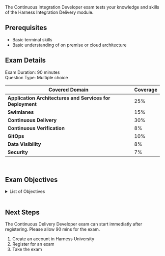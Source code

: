 The Continuous Integration Developer exam tests your knowledge and skills of the Harness Integration Delivery module.  

## Prerequisites

- Basic terminal skills
- Basic understanding of on premise or cloud architecture

## Exam Details

Exam Duration: 90 minutes <br/>
Question Type: Multiple choice

| Covered Domain                                | Coverage         |
| ----------------------------------- | --------------- |
| **Application Architectures and Services for Deployment** | 25% |
| **Swimlanes** | 15% |
| **Continuous Delivery**   | 30% |
| **Continuous Verification**  | 8% |
| **GitOps**  | 10% |
| **Data Visibility**  | 8% |
| **Security**  | 7%|

<br />

## Exam Objectives

<details>
<summary>List of Objectives</summary>

The following is a detailed list of exam objectives:

| #     | Objectives                                                                                |
| ----- | ----------------------------------------------------------------------------------------- |
| **1** | **Application Architectures and Services for Deploymente**|
| 1.1   | Define a deployment and what makes it continuous       |                                 
|1.2 |Explain application architectures|
|1.3 |Identify artifacts and manifests needed for a deployment|
|1.4 |Describe Kubernetes manifests (flat file, helm, etc.)|
|1.5 |Describe the services needed for an application|
|1.6 |Configure overrides for service variables (secrets, non-secrets)|
|1.7 |Describe artifact sources|
|1.8 |Configure artifact sources|
|1.9 |Configure service tagging|
|1.10 |Describe manifest overrides|
|1.11 |Configure manifest overrides|
|1.12 |Identify basic deployments (add examples for each app architecture type)|
|1.13 |Identify rolling deployments|
|1.14 |Identify canary deployments|
|1.15 |Identify blue/green deployments|
|**2**| **Swimlanes**|
|2.1| For a Kubernetes deployment, specify environments needed for my application or service - types (Prod, Non-prod)|
|2.2| For a Kubernetes deployment, configure environments needed for my application or service|
|2.3| For a Kubernetes deployment, describe infrastructure definitions for an environment|
|2.4| For a Kubernetes deployment, configure infrastructure definitions for an environment|
|2.5| For a Kubernetes deployment, configure overrides for an environment|
|2.6| Describe tagging, labeling, and identifiers (what is it used for, different types - resource identification, Business Intelligence, infra assignments, examples - Kubernetes, AWS|
|2.7| Configure rolling deployments for each application type (monolith, serverless, container-based)|
|2.8| Configure canary deployments for each application type (monolith, serverless, container-based)|
|2.9|Configure blue/green deployments for each application type (monolith, serverless, container-based)|
|**3**| **Continuous Delivery**|
|3.1| Automate deployments in your environment|
|3.2 |Identify pre-deployment steps per environment|
|3.2.1 |Create a git trigger|
|3.2.2|Create a webhook|
|3.2.3 |Create a manual trigger|
|3.2.4| Create a CI outcome trigger (artifact)|
|3.3 |Describe Policy as Code|
|3.4 |Configure Policy as Code|
|3.5 |Describe ticketing and documentation|
|3.6 |Describe the fetching process (artifacts, manifests, environment-specific requirements, configuration management)|
|3.7 |Configure fetching (artifacts, manifests, environment-specific requirements, config mgmt)|
|3.8 |Describe an approval process for my deployment|
|3.9| Set up an approval process for my deployment|
|3.10| Define failure strategies|
|3.11 |Configure failure strategies|
|3.12 |Configure Barriers|
|3.13 |Describe Conditional Execution|
|3.14 |Configure Conditional Execution|
|3.15 |Describe Step Library - Shell Script/run step|
|**4**| **Continuous Verification**|
|4.1 |Identify deployment verification types|
|4.2 |Describe verification through deployment logs|
|4.3| Identify deployment health checks|
|4.4 |Monitor server health during a deployment|
|4.5 |Monitor execution checks during a deployment|
|**5**| GitOps|
|5.1 |Explain the principles of GitOps|
|5.2 |Describe common use cases for using GitOps|
|5.3| Describe the benefits of using GitOps|
|5.4| Install the GitOps agent|
|5.5 |Connect your Kubernetes cluster and application repository to Harness to start deployments|
|5.6 |Set up an application in Harness using GitOps|
|**6**| **Data Visibility**|
|6.1| Describe dashboards|
|6.2 |Configure notifications and alerts|
|6.3 |Configure tagging and labeling (governance, reporting)|
|6.4 |Configure tagging and labeling (governance, reporting)|
|**7**| Security|
|7.1 |Describe two-factor authentication (2FA)|
|7.2 |Describe RBAC (Role-Based Access Control) - Built-in Roles|

</details>

<br />

## Next Steps

The Continuous Delivery Developer exam can start immediatly after registering. Please allow 90 mins for the exam.

1. Create an account in Harness University
2. Register for an exam 
3. Take the exam
